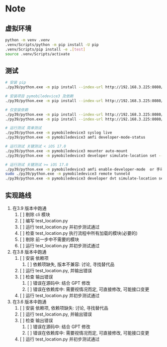 # Note

## 虚拟环境

```sh
python -m venv .venv
.venv/Scripts/python -m pip install -U pip
.venv/Scripts/pip install -e .[test]
source .venv/Scripts/activate
```

## 测试

```sh
# 安装 pip
./py39/python.exe -m pip install --index-url http://192.168.3.225:8080/simple/ --trusted-host 192.168.3.225 -U pip

# 安装项目 pymobiledevice3 及依赖
./py39/python.exe -m pip install --index-url http://192.168.3.225:8080/simple/ --trusted-host 192.168.3.225 -e .

# 仅安装依赖
./py39/python.exe -m pip install --index-url http://192.168.3.225:8080/simple/ --trusted-host 192.168.3.225 xxx 
./py39/python.exe -m pip install --index-url http://192.168.3.225:8080/simple/ --trusted-host 192.168.3.225 -r requirements.txt

# 运行测试 简单测试
./py39/python.exe -m pymobiledevice3 syslog live
./py39/python.exe -m pymobiledevice3 amfi developer-mode-status

# 运行测试 关键测试 < iOS 17.0
./py39/python.exe -m pymobiledevice3 mounter auto-mount
./py39/python.exe -m pymobiledevice3 developer simulate-location set -- 33.03267791671306 107.08929777145387

# 运行测试 关键测试 >= iOS 17.0
./py39/python.exe -m pymobiledevice3 amfi enable-developer-mode  or 手动开启开发者模式
sudo ./py39/python.exe -m pymobiledevice3 remote tunneld
./py39/python.exe -m pymobiledevice3 developer dvt simulate-location set -- 30.587252101162736 107.08929777145387
```

## 实现路线

1. 在3.9 版本中跑通
   1. [ ] 剔除 cli 模块
   2. [ ] 编写 test_location.py
   3. [ ] 运行 test_location.py 并初步测试通过
   4. [ ] 检查 test_location.py 执行流程中所有加载的模块(必要的)
   5. [ ] 剔除 前一步中不需要的模块
   6. [ ] 运行 test_location.py 并初步测试通过
2. 在3.8 版本中跑通
   1. [ ] 安装 依赖项
      1. [ ] 依赖项缺失, 版本不兼容: 讨论, 寻找替代品
   2. [ ] 运行 test_location.py, 并输出错误
   3. [ ] 检查 输出错误
      1. [ ] 错误在源码中: 结合 GPT 修改
      2. [ ] 错误在依赖库中: 需要视情况而定, 可直接修改, 可能接口变更
   4. [ ] 运行 test_location.py 并初步测试通过
3. 在3.6 版本中跑通
   1. [ ] 安装 依赖项, 依赖项缺失: 讨论, 寻找替代品
   2. [ ] 运行 test_location.py, 并输出错误
   3. [ ] 检查 输出错误
      1. [ ] 错误在源码中: 结合 GPT 修改
      2. [ ] 错误在依赖库中: 需要视情况而定, 可直接修改, 可能接口变更
   4. [ ] 运行 test_location.py 并初步测试通过
